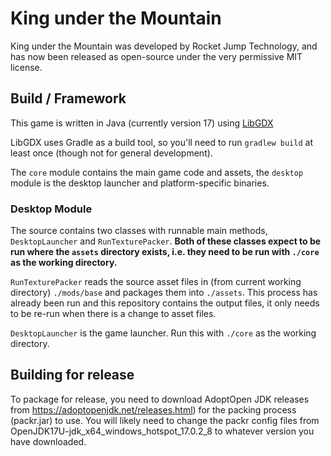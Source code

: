 # King under the Mountain

King under the Mountain was developed by Rocket Jump Technology, and has now been released as open-source under the very permissive MIT license.

## Build / Framework

This game is written in Java (currently version 17) using [LibGDX](https://github.com/libgdx/libgdx/wiki)

LibGDX uses Gradle as a build tool, so you'll need to run `gradlew build` at least once (though not for general development).

The `core` module contains the main game code and assets, the `desktop` module is the desktop launcher and platform-specific binaries.

### Desktop Module

The source contains two classes with runnable main methods, `DesktopLauncher` and `RunTexturePacker`.
**Both of these classes expect to be run where the `assets` directory exists, i.e. they need to be run with `./core` as the working directory.**


`RunTexturePacker` reads the source asset files in (from current working directory) `./mods/base` and packages them into `./assets`.
This process has already been run and this repository contains the output files, it only needs to be re-run when there is a change to asset files.

`DesktopLauncher` is the game launcher. Run this with `./core` as the working directory.

## Building for release

To package for release, you need to download AdoptOpen JDK releases from https://adoptopenjdk.net/releases.html)
for the packing process (packr.jar) to use. You will likely need to change the packr config files from
OpenJDK17U-jdk_x64_windows_hotspot_17.0.2_8 to whatever version you have downloaded.

